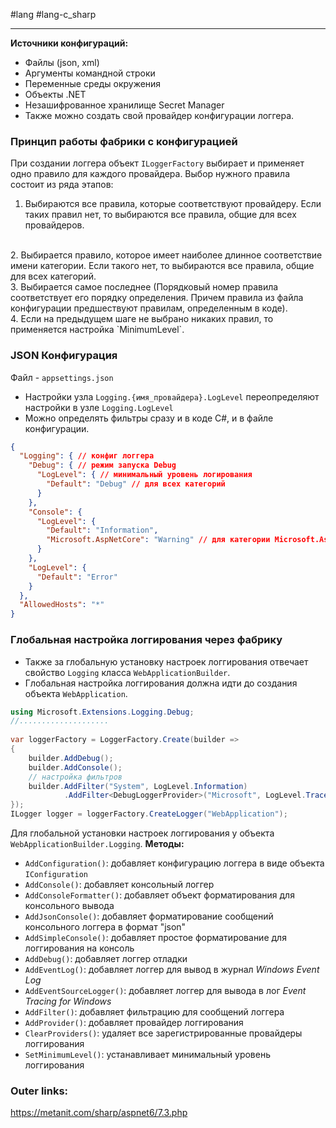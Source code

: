 #lang #lang-c_sharp 

---
**Источники конфигураций:**
- Файлы (json, xml)
- Аргументы командной строки
- Переменные среды окружения
- Объекты .NET
- Незашифрованное хранилище Secret Manager
- Также можно создать свой провайдер конфигурации логгера.

### Принцип работы фабрики с конфигурацией

При создании логгера объект `ILoggerFactory` выбирает и применяет одно правило для каждого провайдера. 
Выбор нужного правила состоит из ряда этапов:
<br>
1. Выбираются все правила, которые соответствуют провайдеру. Если таких правил нет, то выбираются все правила, общие для всех провайдеров.
<br>
2. Выбирается правило, которое имеет наиболее длинное соответствие имени категории. Если такого нет, то выбираются все правила, общие для всех категорий.
<br>
3. Выбирается самое последнее (Порядковый номер правила соответствует его порядку определения. Причем правила из файла конфигурации предшествуют правилам, определенным в коде).
<br>
4. Если на предыдущем шаге не выбрано никаких правил, то применяется настройка `MinimumLevel`. 

### JSON Конфигурация
Файл - `appsettings.json`

- Настройки узла `Logging.{имя_провайдера}.LogLevel` переопределяют настройки в узле `Logging.LogLevel`
- Можно определять фильтры сразу и в коде C#, и в файле конфигурации.

```json
{
  "Logging": { // конфиг логгера
    "Debug": { // режим запуска Debug
      "LogLevel": { // минимальный уровень логирования
        "Default": "Debug" // для всех категорий
      }
    },
    "Console": {
      "LogLevel": {
        "Default": "Information",
        "Microsoft.AspNetCore": "Warning" // для категории Microsoft.AspNetCore
      }
    },
    "LogLevel": {
      "Default": "Error"
    }
  },
  "AllowedHosts": "*"
}
```


### Глобальная настройка логгирования через фабрику

- Также за глобальную установку настроек логгирования отвечает свойство `Logging` класса `WebApplicationBuilder`.
- Глобальная настройка логгирования должна идти до создания объекта `WebApplication`.

```csharp
using Microsoft.Extensions.Logging.Debug;
//....................
 
var loggerFactory = LoggerFactory.Create(builder =>
{
    builder.AddDebug();
    builder.AddConsole();
    // настройка фильтров
    builder.AddFilter("System", LogLevel.Information)
            .AddFilter<DebugLoggerProvider>("Microsoft", LogLevel.Trace);
});
ILogger logger = loggerFactory.CreateLogger("WebApplication");
```

Для глобальной установки настроек логгирования у объекта `WebApplicationBuilder.Logging`. 
**Методы:**
- `AddConfiguration()`: добавляет конфигурацию логгера в виде объекта `IConfiguration`
- `AddConsole()`: добавляет консольный логгер
- `AddConsoleFormatter()`: добавляет объект форматирования для консольного вывода
- `AddJsonConsole()`: добавляет форматирование сообщений консольного логгера в формат "json"
- `AddSimpleConsole()`: добавляет простое форматирование для логгирования на консоль
- `AddDebug()`: добавляет логгер отладки
- `AddEventLog()`: добавляет логгер для вывод в журнал *Windows Event Log*
- `AddEventSourceLogger()`: добавляет логгер для вывода в лог *Event Tracing for Windows*
- `AddFilter()`: добавляет фильтрацию для сообщений логгера
- `AddProvider()`: добавляет провайдер логгирования
- `ClearProviders()`: удаляет все зарегистрированные провайдеры логгирования
- `SetMinimumLevel()`: устанавливает минимальный уровень логгирования


### Outer links:
https://metanit.com/sharp/aspnet6/7.3.php